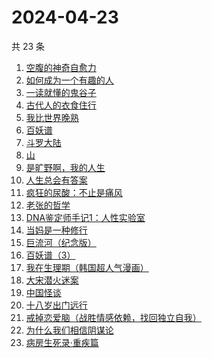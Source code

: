 # 2024-04-23

共 23 条

<!-- BEGIN WEREAD -->
<!-- 最后更新时间 2024-04-23 20:01:38 +0800 -->
1. [空腹的神奇自愈力](https://weread.qq.com/web/bookDetail/38232ef0813ab8bd6g016b5b)
1. [如何成为一个有趣的人](https://weread.qq.com/web/bookDetail/d9f327b05ddc12d9f708421)
1. [一读就懂的鬼谷子](https://weread.qq.com/web/bookDetail/22c32540813ab8bf2g012457)
1. [古代人的衣食住行](https://weread.qq.com/web/bookDetail/6ba32080813ab8b82g014a38)
1. [我比世界晚熟](https://weread.qq.com/web/bookDetail/cd6323b0813ab8bfeg019ebe)
1. [百妖谱](https://weread.qq.com/web/bookDetail/0803206071e91694080b9d4)
1. [斗罗大陆](https://weread.qq.com/web/bookDetail/3f832f105724353f8a62cda)
1. [山](https://weread.qq.com/web/bookDetail/ac132cd071a2727bac1b359)
1. [是旷野啊，我的人生](https://weread.qq.com/web/bookDetail/7f532ef0813ab8bb3g011cc5)
1. [人生总会有答案](https://weread.qq.com/web/bookDetail/e1c32810813ab89bcg0125fc)
1. [疯狂的尿酸：不止是痛风](https://weread.qq.com/web/bookDetail/33332fb0813ab864fg0184fc)
1. [老张的哲学](https://weread.qq.com/web/bookDetail/c8032250727ab1b0c80934c)
1. [DNA鉴定师手记1：人性实验室](https://weread.qq.com/web/bookDetail/4a6329a0813ab8bd3g0142b8)
1. [当妈是一种修行](https://weread.qq.com/web/bookDetail/4c732900813ab8bc5g016a80)
1. [巨流河（纪念版）](https://weread.qq.com/web/bookDetail/ba332610813ab8bc9g0147d4)
1. [百妖谱（3）](https://weread.qq.com/web/bookDetail/5fc32b407259846e5fc6da9)
1. [我在生理期（韩国超人气漫画）](https://weread.qq.com/web/bookDetail/a6732370813ab8bb3g012206)
1. [大宋潜火迷案](https://weread.qq.com/web/bookDetail/b7f32560813ab8b31g013dd1)
1. [中国怪谈](https://weread.qq.com/web/bookDetail/8c132e40813ab89c4g011749)
1. [十八岁出门远行](https://weread.qq.com/web/bookDetail/23b32ed0813ab8976g017476)
1. [戒掉恋爱脑（战胜情感依赖，找回独立自我）](https://weread.qq.com/web/bookDetail/711326f0813ab7f96g0131fa)
1. [为什么我们相信阴谋论](https://weread.qq.com/web/bookDetail/5da32ca0813ab8bc3g015a3c)
1. [病房生死录·重疾篇](https://weread.qq.com/web/bookDetail/d5c32f70813ab8b7bg011117)
<!-- END WEREAD -->